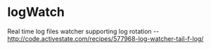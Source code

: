 logWatch
========

Real time log files watcher supporting log rotation -- http://code.activestate.com/recipes/577968-log-watcher-tail-f-log/